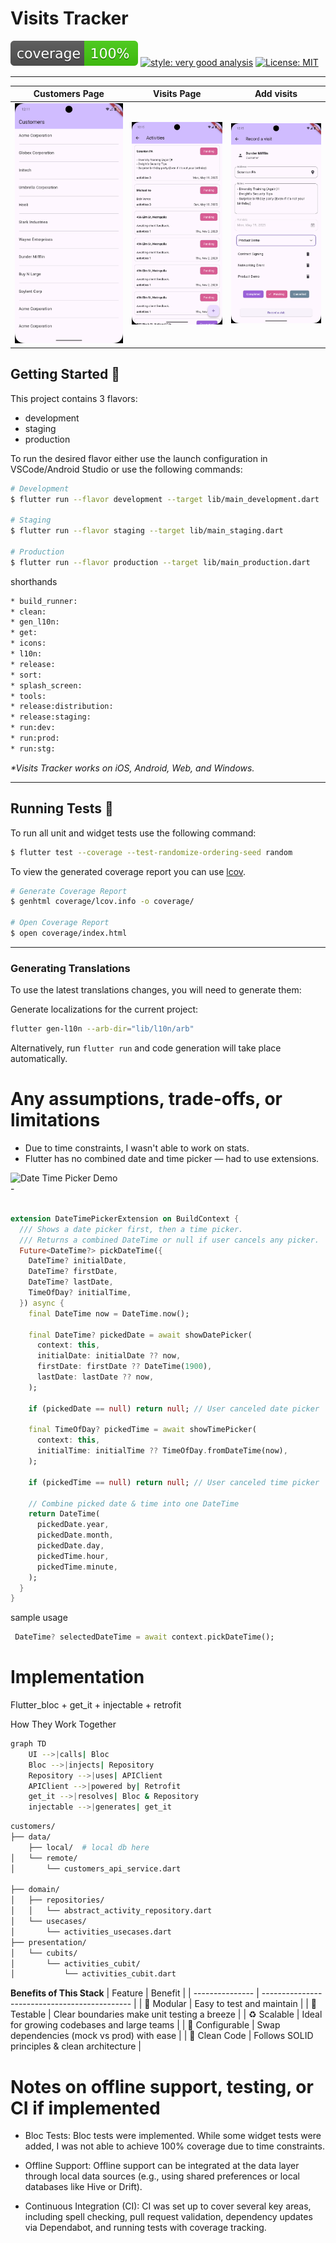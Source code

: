 # Visits Tracker

![coverage][coverage_badge]
[![style: very good analysis][very_good_analysis_badge]][very_good_analysis_link]
[![License: MIT][license_badge]][license_link]


---

| Customers Page      |  Visits Page     | Add visits      |
|--------------------|--------------------|------------------|
| ![Customers Page](./screenshots/2.png) | ![ Activities Page](./screenshots/1.png) | ![Add Activities](./screenshots/3.png) |


## Getting Started 🚀

This project contains 3 flavors:

- development
- staging
- production

To run the desired flavor either use the launch configuration in VSCode/Android Studio or use the following commands:

```sh
# Development
$ flutter run --flavor development --target lib/main_development.dart

# Staging
$ flutter run --flavor staging --target lib/main_staging.dart

# Production
$ flutter run --flavor production --target lib/main_production.dart
```

shorthands 
```sh
* build_runner:               
* clean:                      
* gen_l10n:                   
* get:                        
* icons:                      
* l10n:                       
* release:                    
* sort:                       
* splash_screen:              
* tools:                      
* release:distribution:       
* release:staging:            
* run:dev:                    
* run:prod:                   
* run:stg:   

```

_\*Visits Tracker works on iOS, Android, Web, and Windows._

---

## Running Tests 🧪

To run all unit and widget tests use the following command:

```sh
$ flutter test --coverage --test-randomize-ordering-seed random
```

To view the generated coverage report you can use [lcov](https://github.com/linux-test-project/lcov).

```sh
# Generate Coverage Report
$ genhtml coverage/lcov.info -o coverage/

# Open Coverage Report
$ open coverage/index.html
```

---

### Generating Translations

To use the latest translations changes, you will need to generate them:

Generate localizations for the current project:

```sh
flutter gen-l10n --arb-dir="lib/l10n/arb"
```

Alternatively, run `flutter run` and code generation will take place automatically.

# Any assumptions, trade-offs, or limitations

- Due to time constraints, I wasn't able to work on stats.
 - Flutter has no combined date and time picker — had to use extensions.


<img src="./screenshots/date_time.gif" alt="Date Time Picker Demo" />
<br>
-


```dart

extension DateTimePickerExtension on BuildContext {
  /// Shows a date picker first, then a time picker.
  /// Returns a combined DateTime or null if user cancels any picker.
  Future<DateTime?> pickDateTime({
    DateTime? initialDate,
    DateTime? firstDate,
    DateTime? lastDate,
    TimeOfDay? initialTime,
  }) async {
    final DateTime now = DateTime.now();

    final DateTime? pickedDate = await showDatePicker(
      context: this,
      initialDate: initialDate ?? now,
      firstDate: firstDate ?? DateTime(1900),
      lastDate: lastDate ?? now,
    );

    if (pickedDate == null) return null; // User canceled date picker

    final TimeOfDay? pickedTime = await showTimePicker(
      context: this,
      initialTime: initialTime ?? TimeOfDay.fromDateTime(now),
    );

    if (pickedTime == null) return null; // User canceled time picker

    // Combine picked date & time into one DateTime
    return DateTime(
      pickedDate.year,
      pickedDate.month,
      pickedDate.day,
      pickedTime.hour,
      pickedTime.minute,
    );
  }
}

```

sample usage
```dart
 DateTime? selectedDateTime = await context.pickDateTime();
 ```


# Implementation
Flutter_bloc + get_it + injectable + retrofit 

 How They Work Together

```sh
graph TD
    UI -->|calls| Bloc
    Bloc -->|injects| Repository
    Repository -->|uses| APIClient
    APIClient -->|powered by| Retrofit
    get_it -->|resolves| Bloc & Repository
    injectable -->|generates| get_it 

```

```sh
customers/
├── data/
    ├── local/  # local db here 
│   └── remote/
│       └── customers_api_service.dart  

├── domain/
│   ├── repositories/
│   │   └── abstract_activity_repository.dart 
│   └── usecases/
│       └── activities_usecases.dart         
├── presentation/
│   └── cubits/
│       └── activities_cubit/
│           └── activities_cubit.dart         

```

 **Benefits of This Stack**
| Feature         | Benefit                                       |
| --------------- | --------------------------------------------- |
| 🧩 Modular      | Easy to test and maintain                     |
| 🧪 Testable     | Clear boundaries make unit testing a breeze   |
| ♻️ Scalable     | Ideal for growing codebases and large teams   |
| 🔧 Configurable | Swap dependencies (mock vs prod) with ease    |
| 🧠 Clean Code   | Follows SOLID principles & clean architecture |


# Notes on offline support, testing, or CI if implemented
 

   - Bloc Tests: Bloc tests were implemented. While some widget tests were added, I was not able to achieve 100% coverage due to time constraints.

   - Offline Support: Offline support can be integrated at the data layer through local data sources (e.g., using shared preferences or local databases like Hive or Drift).

  -  Continuous Integration (CI): CI was set up to cover several key areas, including spell checking, pull request validation, dependency updates via Dependabot, and running tests with coverage tracking.


[coverage_badge]: coverage_badge.svg
[flutter_localizations_link]: https://api.flutter.dev/flutter/flutter_localizations/flutter_localizations-library.html
[internationalization_link]: https://flutter.dev/docs/development/accessibility-and-localization/internationalization
[license_badge]: https://img.shields.io/badge/license-MIT-blue.svg
[license_link]: https://opensource.org/licenses/MIT
[very_good_analysis_badge]: https://img.shields.io/badge/style-very_good_analysis-B22C89.svg
[very_good_analysis_link]: https://pub.dev/packages/very_good_analysis
[very_good_cli_link]: https://github.com/VeryGoodOpenSource/very_good_cli
